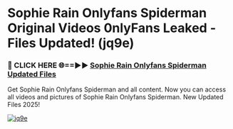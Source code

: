 # Sophie Rain Onlyfans Spiderman Original Videos 0nlyFans Leaked - Files Updated! (jq9e)

<h3>🔴 CLICK HERE 🌐==►► <a href="https://tinyurl.com/2wckxsce" rel="nofollow">Sophie Rain Onlyfans Spiderman Updated Files</a></h3>

Get Sophie Rain Onlyfans Spiderman and all content. Now you can access all videos and pictures of Sophie Rain Onlyfans Spiderman. New Updated Files 2025!

[![jq9e](https://i.imgur.com/AFduVYN.gif)](https://tinyurl.com/2wckxsce)
